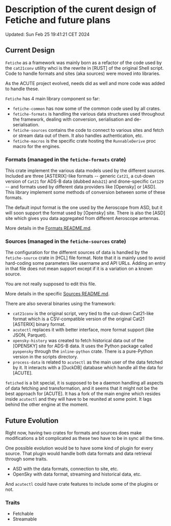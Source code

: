 # Description of the curent design of Fetiche and future plans

Updated: Sun Feb 25 19:41:21 CET 2024

## Current Design

`Fetiche` as a framework was mainly born as a refactor of the code used by the `cat21conv` utility whci is the rewrite
in [RUST] of the original Shell script. Code to handle formats and sites (aka sources) were moved into libraries.

As the ACUTE project evolved, needs did as well and more code was added to handle these.

`Fetiche` has 4 main library component so far:

- `fetiche-common` has now some of the common code used by all crates.
- `fetiche-formats` is handling the various data structures used throughout the framework, dealing with conversion,
  serialisation and de-serialisation.
- `fetiche-sources` contains the code to connect to various sites and fetch or stream data out of them. It also handles
  authentication, etc.
- `fetiche-macros` is the specific crate hosting the `RunnableDerive` proc macro for the engines.

### Formats (managed in the `fetiche-formats` crate)

This crate implement the various data models used by the different sources. Included are three [ASTERIX]-like formats --
generic `Cat21`, a cut-down version of `Cat21` for ADS-B data (dubbed `Adsb21`) and drone-specific `Cat129` -- and
formats used by different data providers like [Opensky] or [ASD]. This library implement some methods of conversion
between some of these formats.

The default input format is the one used by the Aeroscope from ASD, but it will soon support the format used
by [Opensky] site. There is also the [ASD] site which gives you data aggregated from different Aeroscope antennas.

More details in the [Formats README.md](formats/README.md).

### Sources (managed in the `fetiche-sources` crate)

The configuration for the different sources of data is handled by the `fetiche-source` crate in [HCL] file
format. Note that it is mainly used to avoid hard-coding some parameters like username and API URLs. Adding an entry
in that file does not mean support except if it is a variation on a known source.

You are not really supposed to edit this file.

More details in the specific [Sources README.md](sources/README.md).


There are also several binaries using the framework:

- `cat21conv` is the original script, very tied to the cut-down Cat21-like format which is a CSV-compatible version of
  the original Cat21 [ASTERIX] binary format.
- `acutectl` replaces it with better interface, more format support (like JSON, Parquet).
- `opensky-history` was created to fetch historical data out of the [OPENSKY] site for ADS-B data. It uses the Python
  package called `pyopensky` through the `inline-python` crate. There is a pure-Python version in the scripts directory.
- `process-data` is related to `acutectl` as the main user of the data fetched by it. It interacts with a [DuckDB]
  database which handle all the data for [ACUTE].

`fetiched` is a bit special, it is supposed to be a daemon handling all aspects of data fetching and transformation, and
it seems that it might not be the best approach for [ACUTE]. It has a fork of the main engine which resides
inside `acutectl` and they will have to be reunited at some point. It lags behind the other engine at the moment.

## Future Evolution

Right now, having two crates for formats and sources does make modifications a bit complicated as these two have to be
in sync all the time.

One possible evolution would be to have some kind of plugin for every source. That plugin would handle both data formats
and data retrieval through some traits.

- ASD with the data formats, connection to site, etc.
- OpenSky with data format, streaming and historical data, etc.

And `acutectl`  could have crate features to include some of the plugins or not.

### Traits

- Fetchable
- Streamable



